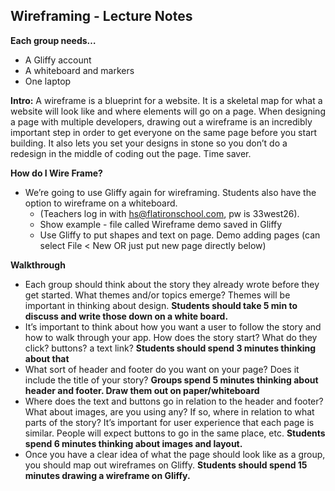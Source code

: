 ## Wireframing - Lecture Notes

**Each group needs…** 
+ A Gliffy account
+ A whiteboard and markers
+ One laptop

**Intro:**
A wireframe is a blueprint for a website. It is a skeletal map for what a website will look like and where elements will go on a page. When designing a page with multiple developers, drawing out a wireframe is an incredibly important step in order to get everyone on the same page before you start building. It also lets you set your designs in stone so you don’t do a redesign in the middle of coding out the page. Time saver.

**How do I Wire Frame?**
+ We’re going to use Gliffy again for wireframing. Students also have the option to wireframe on a whiteboard.
  + (Teachers log in with hs@flatironschool.com, pw is 33west26).
  + Show example - file called Wireframe demo saved in Gliffy
  + Use Gliffy to put shapes and text on page. Demo adding pages (can select File < New OR just put new page directly below)

**Walkthrough**
  + Each group should think about the story they already wrote before they get started. What themes and/or topics emerge? Themes will be important in thinking about design. **Students should take 5 min to discuss and write those down on a white board.**
  + It’s important to think about how you want a user to follow the story and how to walk through your app. How does the story start? What do they click? buttons? a text link? **Students should spend 3 minutes thinking about that**
  + What sort of header and footer do you want on your page? Does it include the title of your story? **Groups spend 5 minutes thinking about header and footer. Draw them out on paper/whiteboard**
  + Where does the text and buttons go in relation to the header and footer? What about images, are you using any? If so, where in relation to what parts of the story? It’s important for user experience that each page is similar. People will expect buttons to go in the same place, etc. **Students spend 6 minutes thinking about images and layout.**
  + Once you have a clear idea of what the page should look like as a group, you should map out wireframes on Gliffy. **Students should spend 15 minutes drawing a wireframe on Gliffy.**
